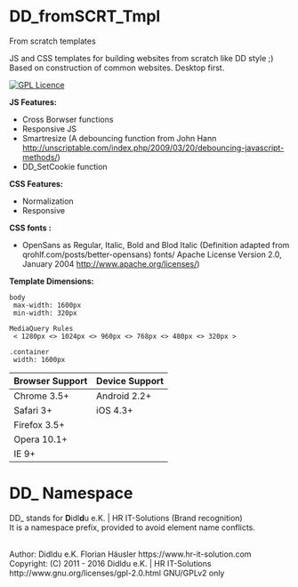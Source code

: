 # DD_fromSCRT_Tmpl
From scratch templates

JS and CSS templates for building websites from scratch like DD style ;) <br>
Based on construction of common websites. Desktop first.

[![GPL Licence](https://badges.frapsoft.com/os/gpl/gpl.png?v=102)](https://opensource.org/licenses/GPL-2.0/)

**JS Features:**
- Cross Borwser functions
- Responsive JS
- Smartresize (A debouncing function from John Hann http://unscriptable.com/index.php/2009/03/20/debouncing-javascript-methods/)
- DD_SetCookie function

**CSS Features:**
- Normalization
- Responsive

**CSS fonts :**
- OpenSans as Regular, Italic, Bold and Blod Italic (Definition adapted from qrohlf.com/posts/better-opensans)
fonts/ Apache License Version 2.0, January 2004 http://www.apache.org/licenses/)

**Template Dimensions:**

    body
     max-width: 1600px
     min-width: 320px

    MediaQuery Rules
     < 1280px <> 1024px <> 960px <> 768px <> 480px <> 320px >

    .container
     width: 1600px


| Browser Support| Device Support |
| -------------- |:---------------|
| Chrome  3.5+   | Android 2.2+   |
| Safari  3+     | iOS     4.3+   |
| Firefox 3.5+   |
| Opera   10.1+  |
| IE      9+     |


# DD_ Namespace
DD_ stands for  **D**idl**d**u e.K. | HR IT-Solutions (Brand recognition)                   <br>
It is a namespace prefix, provided to avoid element name conflicts.

<br>
Author: Didldu e.K. Florian Häusler https://www.hr-it-solution.com                          <br>
Copyright: (C) 2011 - 2016 Didldu e.K. | HR IT-Solutions                                    <br>
http://www.gnu.org/licenses/gpl-2.0.html GNU/GPLv2 only
